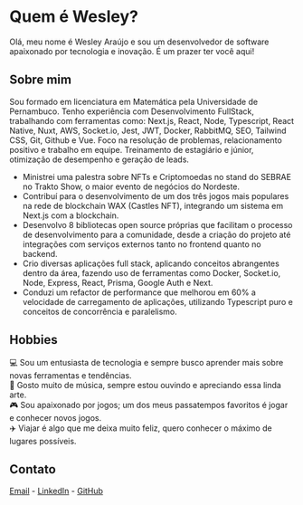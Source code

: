 # Quem é Wesley?

Olá, meu nome é Wesley Araújo e sou um desenvolvedor de software apaixonado por tecnologia e inovação. É um prazer ter você aqui!

## Sobre mim

Sou formado em licenciatura em Matemática pela Universidade de Pernambuco. Tenho experiência com Desenvolvimento FullStack, trabalhando com ferramentas como: Next.js, React, Node, Typescript, React Native, Nuxt, AWS, Socket.io, Jest, JWT, Docker, RabbitMQ, SEO, Tailwind CSS, Git, Github e Vue. Foco na resolução de problemas, relacionamento positivo e trabalho em equipe. Treinamento de estagiário e júnior, otimização de desempenho e geração de leads.

- Ministrei uma palestra sobre NFTs e Criptomoedas no stand do SEBRAE no Trakto Show, o maior evento de negócios do Nordeste.
- Contribuí para o desenvolvimento de um dos três jogos mais populares na rede de blockchain WAX (Castles NFT), integrando um sistema em Next.js com a blockchain.
- Desenvolvo 8 bibliotecas open source próprias que facilitam o processo de desenvolvimento para a comunidade, desde a criação do projeto até integrações com serviços externos tanto no frontend quanto no backend.
- Crio diversas aplicações full stack, aplicando conceitos abrangentes dentro da área, fazendo uso de ferramentas como Docker, Socket.io, Node, Express, React, Prisma, Google Auth e Next.
- Conduzi um refactor de performance que melhorou em 60% a velocidade de carregamento de aplicações, utilizando Typescript puro e conceitos de concorrência e paralelismo.

## Hobbies

💻 Sou um entusiasta de tecnologia e sempre busco aprender mais sobre novas ferramentas e tendências.  
🎵 Gosto muito de música, sempre estou ouvindo e apreciando essa linda arte.  
🎮 Sou apaixonado por jogos; um dos meus passatempos favoritos é jogar e conhecer novos jogos.  
✈️ Viajar é algo que me deixa muito feliz, quero conhecer o máximo de lugares possíveis.

## Contato

[Email](mailto:wesleyara.contato@gmail.com) - [LinkedIn](https://www.linkedin.com/in/wesley-ara/) - [GitHub](https://github.com/wesleyara)  